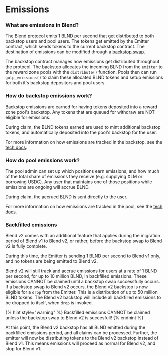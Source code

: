 # Emissions

### What are emissions in Blend?

The Blend protocol emits 1 BLND per second that get distributed to both backstop users and pool users. The tokens get emitted by the Emitter contract, which sends tokens to the current backstop contract. The destination of emissions can be modified through a [backstop swap](tech-docs/core-contracts/emitter/backstop-management.md).&#x20;

The backstop contract manages how emissions get distributed throughout the protocol. The backstop allocates the incoming BLND from the `emitter` to the reward zone pools with the `distribute()` function. Pools then can run `gulp_emissions()` to claim these allocated BLND tokens and setup emissions for both it's backstop depositors and pool users.

### How do backstop emissions work?

Backstop emissions are earned for having tokens deposited into a reward zone pool's backstop. Any tokens that are queued for withdraw are NOT eligible for emissions.

During claim, the BLND tokens earned are used to mint additional backstop tokens, and automatically deposited into the pool's backstop for the user.

For more information on how emissions are tracked in the backstop, see the[ tech docs](tech-docs/core-contracts/backstop/emission-distribution.md).

### How do pool emissions work?

The pool admin can set up which positions earn emissions, and how much of the total share of emissions they receive (e.g. supplying XLM or borrowing USDC). Any user that maintains one of those positions while emissions are ongoing will accrue BLND.

During claim, the accrued BLND is sent directly to the user.

For more information on how emissions are tracked in the pool, see the [tech docs](tech-docs/core-contracts/lending-pool/emission-management.md).

### Backfilled emissions

Blend v2 comes with an additional feature that applies during the migration period of Blend v1 to Blend v2, or rather, before the backstop swap to Blend v2 is fully complete.

During this time, the Emitter is sending 1 BLND per second to Blend v1 only, and no tokens are being emitted to Blend v2.

Blend v2 will still track and accrue emissions for users at a rate of 1 BLND per second, for up to 10 million BLND, in backfilled emissions. These emissions CANNOT be claimed until a backstop swap successfully occurs. If a backstop swap to Blend v2 occurs, the Blend v2 backstop is now eligible for a `drop` from the Emitter. This is a distribution of up to 50 million BLND tokens. The Blend v2 backstop will include all backfilled emissions to be dropped to itself, when `drop` is invoked.

{% hint style="warning" %}
Backfilled emissions CANNOT be claimed unless the backstop swap to Blend v2 is succesfull!
{% endhint %}

At this point, the Blend v2 backstop has all BLND emitted during the backfilled emissions period, and all claims can be processed. Further, the emitter will now be distributing tokens to the Blend v2 backstop instead of Blend v1. This means emissions will proceed as normal for Blend v2, and stop for Blend v1.&#x20;
